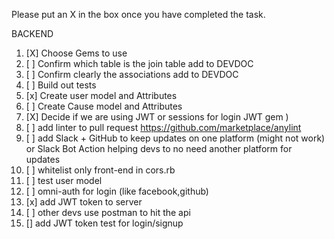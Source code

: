 Please put an X in the box once you have completed the task.


BACKEND

1. [X] Choose Gems to use
2. [ ] Confirm which table is the join table add to DEVDOC
3. [ ] Confirm clearly the associations add to DEVDOC
4. [ ] Build out tests
5. [x] Create user model and Attributes  
6. [ ] Create Cause model and Attributes
7. [X] Decide if we are using JWT or sessions for login  JWT gem )
8. [ ] add linter to pull request  https://github.com/marketplace/anylint
9. [ ] add Slack + GitHub to keep updates on one platform (might not work)  or Slack Bot Action helping devs to no need another platform for updates
10. [ ] whitelist only  front-end in cors.rb
11. [ ] test user model
12. [ ] omni-auth for login (like facebook,github)
13. [x] add JWT token to server
14. [ ] other devs use postman to hit the api
15. [] add JWT token test for login/signup
